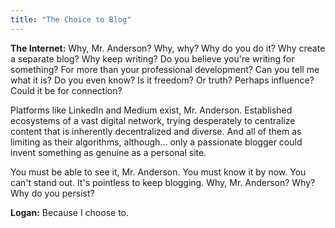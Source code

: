 ```yaml
---
title: "The Choice to Blog"
---
```


**The Internet:** 
Why, Mr. Anderson? Why, why? Why do you do it? Why create a separate blog? Why keep writing? Do you believe you're writing for something? For more than your professional development? Can you tell me what it is? Do you even know? Is it freedom? Or truth? Perhaps influence? Could it be for connection?

Platforms like LinkedIn and Medium exist, Mr. Anderson. Established ecosystems of a vast digital network, trying desperately to centralize content that is inherently decentralized and diverse. And all of them as limiting as their algorithms, although... only a passionate blogger could invent something as genuine as a personal site.

You must be able to see it, Mr. Anderson. You must know it by now. You can't stand out. It's pointless to keep blogging. Why, Mr. Anderson? Why? Why do you persist?

**Logan:** Because I choose to.
